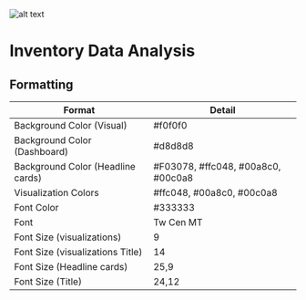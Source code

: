 
![alt text](https://ineuron.ai/images/ineuron-logo.png)

# Inventory Data Analysis

## Formatting

| Format             | Detail                                                       |
| ------------------ | -------------------------------------------------------------|
| Background Color (Visual) |#f0f0f0 |
| Background Color (Dashboard) |#d8d8d8 |
| Background Color (Headline cards) |#F03078, #ffc048, #00a8c0, #00c0a8 |
| Visualization Colors |#ffc048, #00a8c0, #00c0a8 |
| Font Color |#333333|
| Font| Tw Cen MT|
| Font Size (visualizations)| 9  |
| Font Size (visualizations Title)| 14  |
| Font Size (Headline cards)| 25,9 |
| Font Size (Title)| 24,12 |